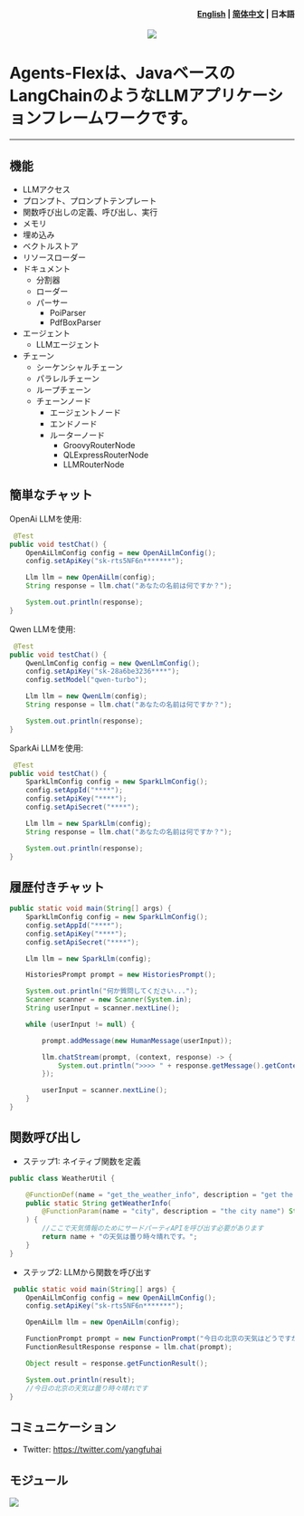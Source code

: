 <h4 align="right"><a href="./readme.md">English</a> | <a href="./readme_zh.md">简体中文</a> | <strong>日本語</strong></h4>

<p align="center">
    <img src="./docs/assets/images/banner.png"/>
</p>


# Agents-Flexは、JavaベースのLangChainのようなLLMアプリケーションフレームワークです。

---

## 機能

- LLMアクセス
- プロンプト、プロンプトテンプレート
- 関数呼び出しの定義、呼び出し、実行
- メモリ
- 埋め込み
- ベクトルストア
- リソースローダー
- ドキュメント
  - 分割器
  - ローダー
  - パーサー
    - PoiParser
    - PdfBoxParser
- エージェント
  - LLMエージェント
- チェーン
  - シーケンシャルチェーン
  - パラレルチェーン
  - ループチェーン
  - チェーンノード
    - エージェントノード
    - エンドノード
    - ルーターノード
      - GroovyRouterNode
      - QLExpressRouterNode
      - LLMRouterNode

## 簡単なチャット

OpenAi LLMを使用:

```java
 @Test
public void testChat() {
    OpenAiLlmConfig config = new OpenAiLlmConfig();
    config.setApiKey("sk-rts5NF6n*******");

    Llm llm = new OpenAiLlm(config);
    String response = llm.chat("あなたの名前は何ですか？");

    System.out.println(response);
}
```


Qwen LLMを使用:

```java
 @Test
public void testChat() {
    QwenLlmConfig config = new QwenLlmConfig();
    config.setApiKey("sk-28a6be3236****");
    config.setModel("qwen-turbo");

    Llm llm = new QwenLlm(config);
    String response = llm.chat("あなたの名前は何ですか？");

    System.out.println(response);
}
```


SparkAi LLMを使用:

```java
 @Test
public void testChat() {
    SparkLlmConfig config = new SparkLlmConfig();
    config.setAppId("****");
    config.setApiKey("****");
    config.setApiSecret("****");

    Llm llm = new SparkLlm(config);
    String response = llm.chat("あなたの名前は何ですか？");

    System.out.println(response);
}
```

## 履歴付きチャット


```java
public static void main(String[] args) {
    SparkLlmConfig config = new SparkLlmConfig();
    config.setAppId("****");
    config.setApiKey("****");
    config.setApiSecret("****");

    Llm llm = new SparkLlm(config);

    HistoriesPrompt prompt = new HistoriesPrompt();

    System.out.println("何か質問してください...");
    Scanner scanner = new Scanner(System.in);
    String userInput = scanner.nextLine();

    while (userInput != null) {

        prompt.addMessage(new HumanMessage(userInput));

        llm.chatStream(prompt, (context, response) -> {
            System.out.println(">>>> " + response.getMessage().getContent());
        });

        userInput = scanner.nextLine();
    }
}
```

## 関数呼び出し

- ステップ1: ネイティブ関数を定義

```java
public class WeatherUtil {

    @FunctionDef(name = "get_the_weather_info", description = "get the weather info")
    public static String getWeatherInfo(
        @FunctionParam(name = "city", description = "the city name") String name
    ) {
        //ここで天気情報のためにサードパーティAPIを呼び出す必要があります
        return name + "の天気は曇り時々晴れです。";
    }
}

```

- ステップ2: LLMから関数を呼び出す

```java
 public static void main(String[] args) {
    OpenAiLlmConfig config = new OpenAiLlmConfig();
    config.setApiKey("sk-rts5NF6n*******");

    OpenAiLlm llm = new OpenAiLlm(config);

    FunctionPrompt prompt = new FunctionPrompt("今日の北京の天気はどうですか？", WeatherUtil.class);
    FunctionResultResponse response = llm.chat(prompt);

    Object result = response.getFunctionResult();

    System.out.println(result);
    //今日の北京の天気は曇り時々晴れです
}
```


## コミュニケーション

- Twitter: https://twitter.com/yangfuhai

## モジュール

![](./docs/assets/images/modules.jpg)
